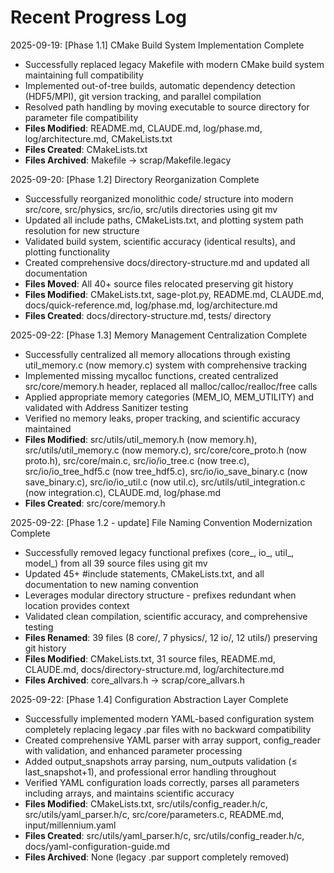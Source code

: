 <!-- Purpose: Record completed milestones -->
<!-- Update Rules: 
- Append new entries to the EOF (use `cat << EOF >> ...etc`)!
- 100-word limit per entry! 
- Include:
  • Today's date and phase identifier
  • Milestone summary
  • List of new, modified and deleted files (exclude log files)
-->

# Recent Progress Log

2025-09-19: [Phase 1.1] CMake Build System Implementation Complete
- Successfully replaced legacy Makefile with modern CMake build system maintaining full compatibility
- Implemented out-of-tree builds, automatic dependency detection (HDF5/MPI), git version tracking, and parallel compilation
- Resolved path handling by moving executable to source directory for parameter file compatibility
- **Files Modified**: README.md, CLAUDE.md, log/phase.md, log/architecture.md, CMakeLists.txt
- **Files Created**: CMakeLists.txt
- **Files Archived**: Makefile → scrap/Makefile.legacy

2025-09-20: [Phase 1.2] Directory Reorganization Complete
- Successfully reorganized monolithic code/ structure into modern src/core, src/physics, src/io, src/utils directories using git mv
- Updated all include paths, CMakeLists.txt, and plotting system path resolution for new structure  
- Validated build system, scientific accuracy (identical results), and plotting functionality
- Created comprehensive docs/directory-structure.md and updated all documentation
- **Files Moved**: All 40+ source files relocated preserving git history
- **Files Modified**: CMakeLists.txt, sage-plot.py, README.md, CLAUDE.md, docs/quick-reference.md, log/phase.md, log/architecture.md
- **Files Created**: docs/directory-structure.md, tests/ directory

2025-09-22: [Phase 1.3] Memory Management Centralization Complete
- Successfully centralized all memory allocations through existing util_memory.c (now memory.c) system with comprehensive tracking
- Implemented missing mycalloc functions, created centralized src/core/memory.h header, replaced all malloc/calloc/realloc/free calls
- Applied appropriate memory categories (MEM_IO, MEM_UTILITY) and validated with Address Sanitizer testing
- Verified no memory leaks, proper tracking, and scientific accuracy maintained
- **Files Modified**: src/utils/util_memory.h (now memory.h), src/utils/util_memory.c (now memory.c), src/core/core_proto.h (now proto.h), src/core/main.c, src/io/io_tree.c (now tree.c), src/io/io_tree_hdf5.c (now tree_hdf5.c), src/io/io_save_binary.c (now save_binary.c), src/io/io_util.c (now util.c), src/utils/util_integration.c (now integration.c), CLAUDE.md, log/phase.md
- **Files Created**: src/core/memory.h

2025-09-22: [Phase 1.2 - update] File Naming Convention Modernization Complete
- Successfully removed legacy functional prefixes (core_, io_, util_, model_) from all 39 source files using git mv
- Updated 45+ #include statements, CMakeLists.txt, and all documentation to new naming convention
- Leverages modular directory structure - prefixes redundant when location provides context
- Validated clean compilation, scientific accuracy, and comprehensive testing
- **Files Renamed**: 39 files (8 core/, 7 physics/, 12 io/, 12 utils/) preserving git history
- **Files Modified**: CMakeLists.txt, 31 source files, README.md, CLAUDE.md, docs/directory-structure.md, log/architecture.md
- **Files Archived**: core_allvars.h → scrap/core_allvars.h

2025-09-22: [Phase 1.4] Configuration Abstraction Layer Complete
- Successfully implemented modern YAML-based configuration system completely replacing legacy .par files with no backward compatibility
- Created comprehensive YAML parser with array support, config_reader with validation, and enhanced parameter processing
- Added output_snapshots array parsing, num_outputs validation (≤ last_snapshot+1), and professional error handling throughout
- Verified YAML configuration loads correctly, parses all parameters including arrays, and maintains scientific accuracy
- **Files Modified**: CMakeLists.txt, src/utils/config_reader.h/c, src/utils/yaml_parser.h/c, src/core/parameters.c, README.md, input/millennium.yaml
- **Files Created**: src/utils/yaml_parser.h/c, src/utils/config_reader.h/c, docs/yaml-configuration-guide.md
- **Files Archived**: None (legacy .par support completely removed)

